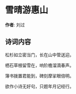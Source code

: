 # 雪晴游惠山

**作者**: 刘过

## 诗词内容

松杉如立密当门，长在山中管送迎。

栖石草根留雪在，响阶檐溜滴春声。

簿书拨置君能到，碑刻摩挲眼倍明。

欲作小诗无好句，只题年月记经行。

